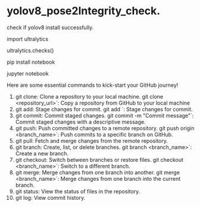 # yolov8_pose2Integrity_check.


check if yolov8 install successfully. 

import ultralytics

ultralytics.checks()


pip install notebook

jupyter notebook


Here are some essential commands to kick-start your GitHub journey!
1. git clone: Clone a repository to your local machine.
git clone <repository_url>`: Copy a repository from GitHub to your local machine
2. git add: Stage changes for commit.
git add <file>`: Stage changes for commit.
3. git commit: Commit staged changes.
git commit -m "Commit message"`: Commit staged changes with a descriptive message.
4. git push: Push committed changes to a remote repository.
git push origin <branch_name>`: Push commits to a specific branch on GitHub.
5. git pull: Fetch and merge changes from the remote repository.
6. git branch: Create, list, or delete branches.
git branch <branch_name>`: Create a new branch.
7. git checkout: Switch between branches or restore files.
git checkout <branch_name>`: Switch to a different branch.
8. git merge: Merge changes from one branch into another.
git merge <branch_name>`: Merge changes from one branch into the current branch.
9. git status: View the status of files in the repository.
10. git log: View commit history.
